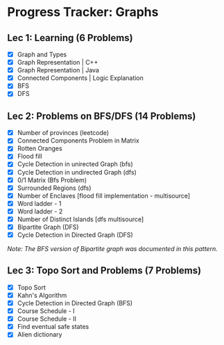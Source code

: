 # Progress Tracker: Graphs

## Lec 1: Learning (6 Problems)
- [x] Graph and Types
- [x] Graph Representation | C++
- [x] Graph Representation | Java
- [x] Connected Components | Logic Explanation
- [x] BFS
- [x] DFS

## Lec 2: Problems on BFS/DFS (14 Problems)
- [x] Number of provinces (leetcode)
- [x] Connected Components Problem in Matrix
- [x] Rotten Oranges
- [x] Flood fill
- [x] Cycle Detection in unirected Graph (bfs)
- [x] Cycle Detection in undirected Graph (dfs)
- [x] 0/1 Matrix (Bfs Problem)
- [x] Surrounded Regions (dfs)
- [x] Number of Enclaves [flood fill implementation - multisource]
- [x] Word ladder - 1
- [x] Word ladder - 2
- [x] Number of Distinct Islands [dfs multisource]
- [x] Bipartite Graph (DFS)
- [x] Cycle Detection in Directed Graph (DFS)

*Note: The BFS version of Bipartite graph was documented in this pattern.*

## Lec 3: Topo Sort and Problems (7 Problems)
- [x] Topo Sort
- [x] Kahn's Algorithm
- [x] Cycle Detection in Directed Graph (BFS)
- [x] Course Schedule - I
- [x] Course Schedule - II
- [x] Find eventual safe states
- [x] Alien dictionary

